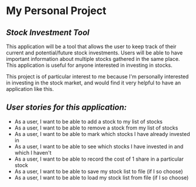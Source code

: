 # My Personal Project

## *Stock Investment Tool*
This application will be a tool that allows the user to 
keep track of their current and potential/future stock 
investments. Users will be able to have important information 
about multiple stocks gathered in the same place. This application
is useful for anyone interested in investing in stocks. 

This project is of particular interest to me because I'm 
personally interested in investing in the stock market,
and would find it very helpful to have an application like this. 

## *User stories for this application:*
- As a user, I want to be able to add a stock to my list of stocks
- As a user, I want to be able to remove a stock from my list of stocks
- As a user, I want to be able to mark which stocks I have already invested in
- As a user, I want to be able to see which stocks I have invested in and which I haven't
- As a user, I want to be able to record the cost of 1 share in a particular stock
- As a user, I want to be able to save my stock list to file (if I so choose)
- As a user, I want to be able to load my stock list from file (if I so choose)
